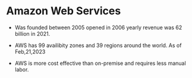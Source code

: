 # Amazon Web Services 
* Was founded between 2005 opened in 2006 yearly revenue was 62 billion in 2021.

* AWS has 99 availibity zones and 39 regions around the world. As of Feb,21,2023

* AWS is more cost effective than on-premise and requires less manual labor.
